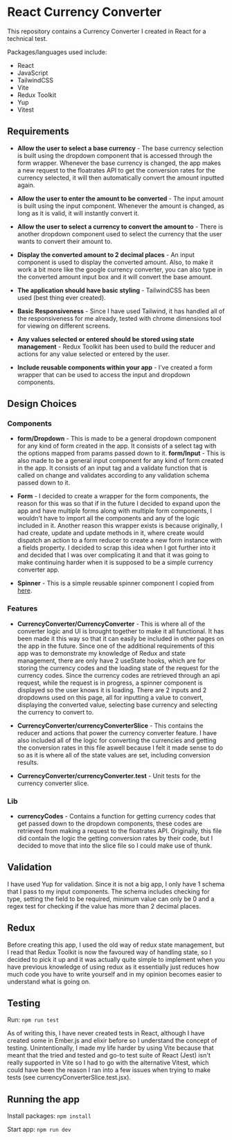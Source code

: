 # React Currency Converter

This repository contains a Currency Converter I created in React for a technical test.

Packages/languages used include:

- React
- JavaScript
- TailwindCSS
- Vite
- Redux Toolkit
- Yup
- Vitest

## Requirements

- **Allow the user to select a base currency** - The base currency selection is built using the dropdown component that is
  accessed through the form wrapper. Whenever the base currency is changed, the app makes a new request to the floatrates API
  to get the conversion rates for the currency selected, it will then automatically convert the amount inputted again.

- **Allow the user to enter the amount to be converted** - The input amount is built using the input component. Whenever the
  amount is changed, as long as it is valid, it will instantly convert it.

- **Allow the user to select a currency to convert the amount to** - There is another dropdown component used to select the
  currency that the user wants to convert their amount to.

- **Display the converted amount to 2 decimal places** - An input component is used to display the converted amount. Also, to
  make it work a bit more like the google currency converter, you can also type in the converted amount input box and it will
  convert the base amount.

- **The application should have basic styling** - TailwindCSS has been used (best thing ever created).

- **Basic Responsiveness** - Since I have used Tailwind, it has handled all of the responsiveness for me already, tested with
  chrome dimensions tool for viewing on different screens.

- **Any values selected or entered should be stored using state management** - Redux Toolkit has been used to build the reducer
  and actions for any value selected or entered by the user.

- **Include reusable components within your app** - I've created a form wrapper that can be used to access the input and
  dropdown components.

## Design Choices

### Components

- **form/Dropdown** - This is made to be a general dropdown component for any kind of form created in the app. It consists
  of a select tag with the options mapped from params passed down to it.
  **form/Input** - This is also made to be a general input component for any kind of form created in the app. It consists of
  an input tag and a validate function that is called on change and validates according to any validation schema passed down
  to it.

- **Form** - I decided to create a wrapper for the form components, the reason for this was so that if in the future I decided
  to expand upon the app and have multiple forms along with multiple form components, I wouldn't have to import all the
  components and any of the logic included in it. Another reason this wrapper exists is because originally, I had create,
  update and update methods in it, where create would dispatch an action to a form reducer to create a new form instance with
  a fields property. I decided to scrap this idea when I got further into it and decided that I was over complicating it and
  that it was going to make continuing harder when it is supposed to be a simple currency converter app.

- **Spinner** - This is a simple reusable spinner component I copied from [here](https://flowbite.com/docs/components/spinner/).

### Features

- **CurrencyConverter/CurrencyConverter** - This is where all of the converter logic and UI is brought together to make it all
  functional. It has been made it this way so that it can easily be included in other pages on the app in the future. Since one of
  the additional requirements of this app was to demonstrate my knowledge of Redux and state management, there are only have 2
  useState hooks, which are for storing the currency codes and the loading state of the request for the currency codes. Since
  the currency codes are retrieved through an api request, while the request is in progress, a spinner component is displayed
  so the user knows it is loading. There are 2 inputs and 2 dropdowns used on this page, all for inputting a value to convert,
  displaying the converted value, selecting base currency and selecting the currency to convert to.

- **CurrencyConverter/currencyConverterSlice** - This contains the reducer and actions that power the currency converter feature.
  I have also included all of the logic for converting the currencies and getting the conversion rates in this file aswell because
  I felt it made sense to do so as it is where all of the state values are set, including conversion results.

- **CurrencyConverter/currencyConverter.test** - Unit tests for the currency converter slice.

### Lib

- **currencyCodes** - Contains a function for getting currency codes that get passed down to the dropdown components, these codes
  are retrieved from making a request to the floatrates API. Originally, this file did contain the logic the getting conversion
  rates by their code, but I decided to move that into the slice file so I could make use of thunk.

## Validation

I have used Yup for validation. Since it is not a big app, I only have 1 schema that I pass to my input components. The schema
includes checking for type, setting the field to be required, minimum value can only be 0 and a regex test for checking if the
value has more than 2 decimal places.

## Redux

Before creating this app, I used the old way of redux state management, but I read that Redux Toolkit is now the favoured way of
handling state, so I decided to pick it up and it was actually quite simple to implement when you have previous knowledge of using
redux as it essentially just reduces how much code you have to write yourself and in my opinion becomes easier to understand what is
going on.

## Testing

Run:
`npm run test`

As of writing this, I have never created tests in React, although I have created some in Ember.js and elixir before so
I understand the concept of testing. Unintentionally, I made my life harder by using Vite because that meant that the tried
and tested and go-to test suite of React (Jest) isn't really supported in Vite so I had to go with the alternative Vitest,
which could have been the reason I ran into a few issues when trying to make tests (see currencyConverterSlice.test.jsx).

## Running the app

Install packages: `npm install`

Start app: `npm run dev`
